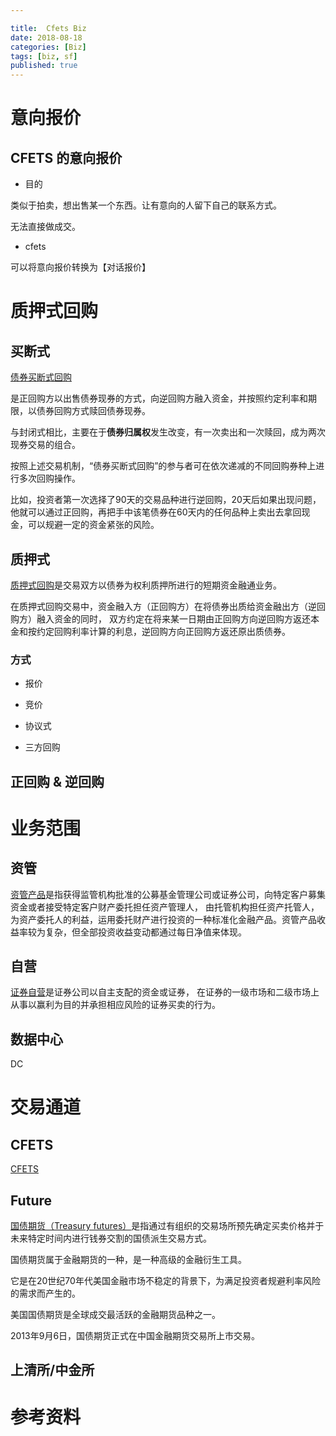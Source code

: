 ```yaml
---

title:  Cfets Biz 
date: 2018-08-18
categories: [Biz]
tags: [biz, sf]
published: true
---
```


# 意向报价

## CFETS 的意向报价

- 目的

类似于拍卖，想出售某一个东西。让有意向的人留下自己的联系方式。

无法直接做成交。

- cfets

可以将意向报价转换为【对话报价】

# 质押式回购

## 买断式

[债券买断式回购](http://wiki.mbalib.com/wiki/%E4%B9%B0%E6%96%AD%E5%BC%8F%E5%9B%9E%E8%B4%AD)

是正回购方以出售债券现券的方式，向逆回购方融入资金，并按照约定利率和期限，以债券回购方式赎回债券现券。

与封闭式相比，主要在于**债券归属权**发生改变，有一次卖出和一次赎回，成为两次现券交易的组合。

按照上述交易机制，“债券买断式回购”的参与者可在依次递减的不同回购券种上进行多次回购操作。

比如，投资者第一次选择了90天的交易品种进行逆回购，20天后如果出现问题，他就可以通过正回购，再把手中该笔债券在60天内的任何品种上卖出去拿回现金，可以规避一定的资金紧张的风险。

## 质押式

[质押式回购](http://wiki.mbalib.com/wiki/%E8%B4%A8%E6%8A%BC%E5%BC%8F%E5%9B%9E%E8%B4%AD)是交易双方以债券为权利质押所进行的短期资金融通业务。

在质押式回购交易中，资金融入方（正回购方）在将债券出质给资金融出方（逆回购方）融入资金的同时，
双方约定在将来某一日期由正回购方向逆回购方返还本金和按约定回购利率计算的利息，逆回购方向正回购方返还原出质债券。


### 方式

- 报价

- 竞价

- 协议式

- 三方回购

## 正回购 & 逆回购

# 业务范围

## 资管

[资管产品](http://wiki.mbalib.com/wiki/%E8%B5%84%E7%AE%A1%E4%BA%A7%E5%93%81)是指获得监管机构批准的公募基金管理公司或证券公司，向特定客户募集资金或者接受特定客户财产委托担任资产管理人，
由托管机构担任资产托管人，为资产委托人的利益，运用委托财产进行投资的一种标准化金融产品。资管产品收益率较为复杂，但全部投资收益变动都通过每日净值来体现。 

## 自营

[证券自营](http://wiki.mbalib.com/wiki/%E8%AF%81%E5%88%B8%E8%87%AA%E8%90%A5)是证券公司以自主支配的资金或证券，
在证券的一级市场和二级市场上从事以赢利为目的并承担相应风险的证券买卖的行为。

## 数据中心

DC

# 交易通道

## CFETS

[CFETS](http://www.chinamoney.com.cn/chinese/index.html)

## Future

[国债期货（Treasury futures）]()是指通过有组织的交易场所预先确定买卖价格并于未来特定时间内进行钱券交割的国债派生交易方式。

国债期货属于金融期货的一种，是一种高级的金融衍生工具。

它是在20世纪70年代美国金融市场不稳定的背景下，为满足投资者规避利率风险的需求而产生的。

美国国债期货是全球成交最活跃的金融期货品种之一。

2013年9月6日，国债期货正式在中国金融期货交易所上市交易。

## 上清所/中金所


# 参考资料


